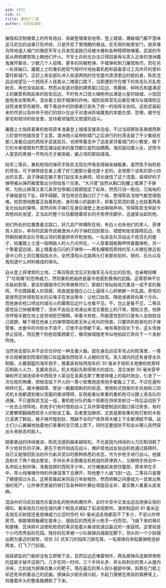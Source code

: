 ```yaml
---
aid: 1031
zid: 42
title: 第四十二章
author: 马尼拉谍影
---
```


摧毁和压制棱堡上的所有炮台、突破堑壕堡垒地带，登上城墙，爆破城门都不意味这马尼拉的战事已告终结，只是开启了更残酷的巷战。在东侧的帕里安门，放弃壕沟阵地退入城门的殖民军军士兵发现退路已经被木栅和各种障碍物堵塞，武装的市民从两侧建筑物上朝他们开火。守军士兵别无办法只得回身再与突入近来的澳洲魔鬼展开厮杀，少数几个人投降，更多的则被枪弹、手榴弹和刺刀屠戮殆尽。而在另一处突破口，屠腊上士的重机枪班气喘吁吁地抬着机枪和装备穿过工兵炸开的里科雷托斯城门，正赶上突击部队冲入街道两侧的住宅屋内肃清里边的抵抗者，陈凯戈远远地望见一个西班牙人径直从二楼窗口跳下，当即遭到守在楼下的突击队员乱枪射击，再也没站起来。然而从街道对面的建筑窗口后边，用鹿砦、碎砖石和盛满泥土的藤筐构筑起来的街垒后边，不时有大口径火绳枪喷出满是火星的硝烟，小型回旋炮发出嘭嘭声，混杂着土制手榴弹的炸响。城防指挥官先后都在壕沟与城墙附近战死或者受伤被俘，眼下巷战中的防御者已丧失了统一的指挥与协同。这些武装起来的市民以及听命于他们的奴仆仅出于对澳洲异端魔鬼的本能仇恨、恐惧，据守在家宅和相邻的街垒里，坚持着顽强而又绝望的战斗。

屠腊上士指挥着重机枪班原本准备登上城墙支援突击组，不过当观察到圣弗朗西斯三阶堂时他就改变了主意。澳洲炮火延伸到城门之后进行的扫荡击毙了不少集结在那儿准备应战的西班牙武装民兵，也顺带着击中了这座紧邻着城门的小教堂，眼下它的木板墙壁和竹筒瓦铺设起来的屋顶都已是烈焰腾腾。海风鼓动着火舌，还把令人窒息的黑烟一齐吹向方才被突破，被占领的那段城墙。

陆军二等兵，重机枪班的弹药手陈凯戈现在呼吸变得越来越粗重，虽然免于抬机枪的苦役，可子弹带挂在身上缠了好几圈那分量也是十足的，全怪那个该死的郭小四出的主意，说子弹装在箱子里打起仗来太麻烦，班长就信了这个混蛋，装填好的子弹带被从弹药箱里取出分担给各个兄弟。“大只佬”自然从胸口到腰上缠满了子弹带，为防止掉落又拿几条背包带越过肩膀固定了起来，然而只消一跑动，沉甸甸的子弹就直往下坠，碍手碍脚。背包带还在胸口打了个结，憋得陈凯戈喘气都觉得困难。他怨恨地瞪着正抬着机枪，身形矮小的副射手，却看见郭泗的肩上也挂着两条金光灿灿的弹带。突然间有子弹打在身后墙壁上发出噼啪声响，惊得陈凯戈举起卡宾枪四处张望，正当此时整个队伍都随着班长的手势停住脚步，迅速架设起机枪。

他们所处的位置靠着岔路口，好几具尸体横陈在地，有白人也有他们的黑人、菲律宾人奴仆。幸存的武装市民被澳洲人的子弹赶回到窗台、墙壁和街垒路障后边，依然朝刚被突击队夺取占领的房屋拼命开枪放炮。一名突击队员钻出千疮百孔的屋子，给屠腊上士逐一指明敌人的火力点所在。一人穿着钢板胸甲挎着霰弹枪，另一个擎着望远镜，肩上缠着金闪闪的子弹带——两名耀眼而奇特的军人半蹲在靠近街道中心的上风位置指指点点，全然漠视从岔路两头打来那些铅的、铁的、石头以及鬼知道什么材料做成的弹丸。

自从登上菲律宾的土地，二等兵陈凯戈见识到海军无与伦比的巨炮，也亲眼目睹了“垃圾桶”的恐怖威力，然则重机枪始终是最令他感到畏惧的武器。这尊邪神不仅杀敌如割草，更会折磨服侍它的卑微祭司们，那敲打铁砧般地沉重且一成不变的轰鸣，不仅蹂躏着人的耳膜，简直就是撞在心口上逼得人心肝肺腑一齐乱跳。奇怪的是居然还听得到班长的尖嗓子在发出喝令：让枪口抬高、降低或者转向某个方向，而他身处枪口喷出的烟与火的幕障后边什么也看不见。不，岂止是看不见，二等兵感觉自己快被熏瞎了，泪水不由自主地涌出来混合着脸上的汗珠，既粘又苦。他屏住呼吸半跪在地上徒劳地眨巴眼睛，举着卡宾枪，所能感觉到的只是有人会拍拍自己肩膀，解下缠在他身上的弹带喂给那无休止吼叫的怪兽。只要供机枪吞吃的子弹管够，水套中的冷却水不烧干，它绝不会停歇下来。唯有等到班长下令，这头怪兽停止狂吼，而后整个机枪班簇拥着它，像伺候城隍老爷似地抬起它奔向下一个发射阵地。

当然突击部队并不会仅仅仰仗一种支援火器。就在身后远征军攻占的院落里，一尊步兵炮被推到院墙的豁口处猛轰街西班牙人占据的住宅。突入城内的还有身穿水兵制服，头戴钢盔的海军炮手，推着装有陆用炮车的 30 毫米手摇机关炮像机枪那样压制敌人火力，支援突击队。机关炮起先取得很大的成功，混合发射 30 毫米穿甲弹和开花弹连续命中西班牙人架设在圣奥古斯丁教堂钟楼上的临时炮台，引发了一次壮观的殉爆，把居高临下开火的一尊小型鹰炮连带炮手都轰上了天。不过在遍布碎砖烂瓦，被木栅路障、壁垒一截截阻断的的街道，使用轮式炮架的步兵炮和三四式机关炮都遇到难以克服的推进障碍，反倒是看似笨重的重机枪可以跟上突击队的进展。不只是陈凯戈这一组，重机枪分队的每个班都在持续发射过一阵后运动到下一处去占领阵地，机枪手们有时借助战斗工兵炸穿墙壁制造的豁口穿过房舍，有时又要攀爬翻越西班牙人的街垒工事。后者更加麻烦，尤其是那些重机枪打断的木桩已浸满了鲜血，被子弹开膛剖肚，残缺不全的尸体弄得木栅上下全都滑腻不堪。战士们小心翼翼地抬着他们笨重的宝贝爬上爬下，同时还要提防不知会从哪儿突然探出头来射击的敌人。

随着巷战的持续推进，陈凯戈感到越来越轻松，不光是因为持续的火力压制消耗了不少他背负的子弹，更在于他开始适应战斗，掩护其他战友抬运机枪通过路障时，自已又能够回到当初作为新兵受训时那种熟悉的状态，作为步枪手进行战斗。他接连射杀了两个跳出壁垒，手持长矛企图袭击机枪组的菲律宾人，又眼明手快击中一名举起土制炸弹，准备投掷的西班牙少年。对方蜷曲起来捂住腹部，原本举在手中，导火线嗤嗤作响的炸弹滚落下去爆开，将他整个人崩飞到一边。二等兵只是暼了眼便扭过头去，这男孩看起来同自己年龄相仿，然而转瞬之间便成为一具冒出焦烟的死尸，让炸弹壳里装的铁钉及各种碎片撕扯得面目全非，着实教人看着头皮发麻。

混战中的马尼拉城充斥着杂乱的枪响和爆炸声，此时半空中又发出迫击炮弹尖锐的啸叫，看来炮兵已经在城内某个制高点建起了前进观察所。澳宋制造的 81 毫米迫击炮无论射程还是炮弹威力比旧时空的 60 毫米迫击炮都高不了多少，不足以炸垮房顶，倒能够把躲藏在屋脊上、烟囱后的西班牙火枪手一扫而空。飞崩下来的弹片和屋椽、瓦块碎片迫使机枪班的乘员低着头躲进街道边最近的一座庭院。这曾经是个小巧而秀丽的花园。残存的花草被一小队掷弹兵践踏在脚下，领头的一个少尉摆出颇为豪迈的架势，将仿 32 式军刀的指挥刀架在肩。一名掷弹兵举起霰弹枪连射两发，打飞了门铰链。

摇摇欲坠的门板却没有立即倒下去，显然后边还堵着物件，两名掷弹兵连踹带用枪托猛砸才破开这扇门。几乎在同一时间，三个手持长矛、斧头和刺剑的男人从屋内冲来，立刻成为掷弹兵集火的靶子。落在最后的黑人奴仆腿部中弹，斜靠在门框上却还死命抓着自己的武器。掷弹兵少尉杀得兴起，手起刀落劈在黑奴的肩胛骨上，将握着斧头的整条胳膊砍了下来。
